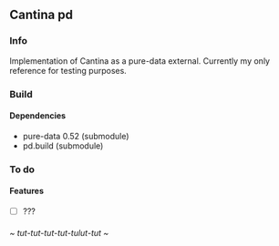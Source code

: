 
## Cantina pd

### Info

Implementation of Cantina as a pure-data external. Currently my only reference for testing purposes.

### Build 

#### Dependencies 

* pure-data 0.52 (submodule)
* pd.build       (submodule)

### To do

#### Features 

- [ ] ???

###### ~ tut-tut-tut-tut-tulut-tut ~
